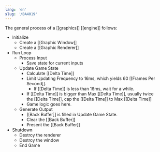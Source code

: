 ```yaml
---
lang: 'en'
slug: '/BA4019'
---
```


The general process of a [[graphics]] [[engine]] follows:

- Initialize
  - Create a [[Graphic Window]]
  - Create a [[Graphic Renderer]]
- Run Loop
  - Process Input
    - Save state for current inputs
  - Update Game State
    - Calculate [[Delta Time]]
    - Limit Updating Frequency to 16ms, which yields 60 [[Frames Per Second]].
      - If [[Delta Time]] is less than 16ms, wait for a while.
    - If [[Delta Time]] is bigger than Max [[Delta Time]], usually twice the [[Delta Time]], cap the [[Delta Time]] to Max [[Delta Time]]
    - Game logic goes here.
  - Generate Output
    - [[Back Buffer]] is filled in Update Game State.
    - Clear the [[Back Buffer]]
    - Present the [[Back Buffer]]
- Shutdown
  - Destroy the renderer
  - Destroy the window
  - End Game
